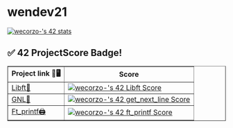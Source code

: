 # wendev21
<a href="https://github.com/JaeSeoKim/badge42"><img src="https://badge42.vercel.app/api/v2/clldphalu001108l3n2nkf8rx/stats?cursusId=21&coalitionId=66" alt="wecorzo-'s 42 stats" /></a>
## ✅ 42 ProjectScore Badge!
<table border="1">
  <tr>
    <th>Project link 🔗🖥️</th>
    <th>Score</th>
  </tr>
  <tr>
    <td><a href="https://github.com/wendev21/42Cursus_01libft">Libft📗</a></td>
    <td><a href="https://github.com/JaeSeoKim/badge42"><img src="https://badge42.vercel.app/api/v2/clldphalu001108l3n2nkf8rx/project/2932506" alt="wecorzo-'s 42 Libft Score" /></a></td>
  </tr>
  <tr>
    <td><a href="https://github.com/wendev21/42_Cursus_02GNL">GNL📝</a></td>
    <td><a href="https://github.com/JaeSeoKim/badge42"><img src="https://badge42.vercel.app/api/v2/clldphalu001108l3n2nkf8rx/project/3168466" alt="wecorzo-'s 42 get_next_line Score" /></a></td>
  </tr>
  <tr>
    <td><a href="https://github.com/wendev21/Cursus_03ft_printf">Ft_printf🖨️</a></td>
    <td><a href="https://github.com/JaeSeoKim/badge42"><img src="https://badge42.vercel.app/api/v2/clldphalu001108l3n2nkf8rx/project/3168468" alt="wecorzo-'s 42 ft_printf Score" /></a>
</td>
  </tr>
</table>

</body>
</html>
